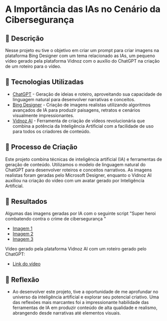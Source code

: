 # A Importância das IAs no Cenário da Cibersegurança

## 📒 Descrição
Nesse projeto eu tive o objetivo em criar um prompt para criar imagens na plataforma Bing Designer com um tema relacionado as IAs, um pequeno vídeo gerado pela plataforma Vidnoz com o auxílio do ChatGPT na criação de um roteiro para o vídeo.

## 🤖 Tecnologias Utilizadas
- [ChatGPT](https://chatgpt.com/) - Geração de ideias e roteiro, aproveitando sua capacidade de linguagem natural para desenvolver narrativas e conceitos.
- [Bing Designer](https://www.bing.com/images/create?cc=br) - Criação de imagens realistas utilizando algoritmos avançados de IA para produzir paisagens, retratos e cenários visualmente impressionantes.
- [Vidnoz AI](https://pt.vidnoz.com/) - Ferramenta de criação de vídeos revolucionária que combina a potência da Inteligência Artificial com a facilidade de uso para todos os criadores de conteúdo.

## 🧐 Processo de Criação
Este projeto combina técnicas de inteligência artificial (IA) e ferramentas de geração de conteúdo. Utilizamos o modelo de linguagem natural do ChatGPT para desenvolver roteiros e conceitos narrativos. As imagens realistas foram geradas pelo Microsoft Designer, enquanto o Vidnoz AI auxiliou na criação do vídeo com um avatar gerado por Inteligência Artificial.

## 🚀 Resultados
Algumas das imagens geradas por IA com o seguinte script "Super heroi combatendo contra o crime de cibersegurança
"
- [Imagem 1](https://www.bing.com/images/create/super-heroi-combatendo-contra-o-crime-de-cibersegu/1-665863aa1aac4c598ab4f0c680cee818?id=fe0lbM2Y9SU%2bY2FHNz6HOg%3d%3d&view=detailv2&idpp=genimg&thId=OIG4.Yp8KTEy8SWt1_xdZn14i&FORM=GCRIDP&mode=overlay)
- [Imagem 2](https://www.bing.com/images/create/super-heroi-combatendo-contra-o-crime-de-cibersegu/1-665863aa1aac4c598ab4f0c680cee818?id=fe0lbM2Y9SU%2bY2FHNz6HOg%3d%3d&view=detailv2&idpp=genimg&thId=OIG4.Yp8KTEy8SWt1_xdZn14i&FORM=GCRIDP&mode=overlay)
- [Imagem 3](https://www.bing.com/images/create/super-heroi-combatendo-contra-o-crime-de-cibersegu/1-665863aa1aac4c598ab4f0c680cee818?id=fe0lbM2Y9SU%2bY2FHNz6HOg%3d%3d&view=detailv2&idpp=genimg&thId=OIG4.Yp8KTEy8SWt1_xdZn14i&FORM=GCRIDP&mode=overlay)

Vídeo gerado pela plataforma Vidnoz AI com um roteiro gerado pelo ChatGPT:

- [Link do vídeo](https://share.vidnoz.com/aivideo?id=5036104)

## 💭 Reflexão
- Ao desenvolver este projeto, tive a oportunidade de me aprofundar no universo da inteligência artificial e explorar seu potencial criativo. Uma das reflexões mais marcantes foi a impressionante habilidade das ferramentas de IA em produzir conteúdo de alta qualidade e realismo, abrangendo desde narrativas até elementos visuais.
